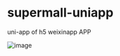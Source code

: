 # supermall-uniapp
uni-app of h5 weixinapp APP

![image](https://user-images.githubusercontent.com/87369454/230605947-568a7f7f-0a01-430d-83fd-1a8bee245bac.png)
